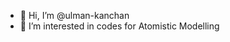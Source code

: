 - 👋 Hi, I’m @ulman-kanchan 
- 👀 I’m interested in codes for Atomistic Modelling

<!---
ulman-kanchan/ulman-kanchan is a ✨ special ✨ repository because its `README.md` (this file) appears on your GitHub profile.
You can click the Preview link to take a look at your changes.
--->
